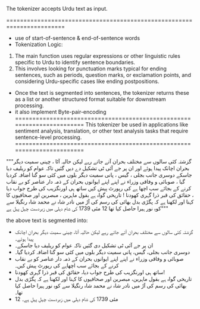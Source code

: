 The tokenizer accepts Urdu text as input.

=======================================================================
- use of start-of-sentence & end-of-sentence words
- Tokenization Logic:
1. The main function uses regular expressions or other linguistic rules specific to Urdu to identify sentence boundaries.
2. This involves looking for punctuation marks typical for ending sentences, such as periods, question marks, or exclamation points, and considering Urdu-specific cases like ending postpositions.

- Once the text is segmented into sentences, the tokenizer returns these as a list or another structured format suitable for downstream processing.
- it also implement Byte-pair-encoding
=======================================================================
This tokenizer be used in applications like sentiment analysis, translation, or other text analysis tasks that require sentence-level processing.
=======================================================================

"""گزشتہ کئی سالوں سے مختلف بحران آتے جاتے رہے لیکن حالیہ آٹا ، چینی سمیت دیگر بحران اچانک پیدا ہوئے اور ان پر جے آئی ٹی تشکیل دے دیں گئیں تاکہ عوام کو ریلیف دیا جاسکے دوسری جانب بجلی ، گیس ، پانی سمیت دیگر بلوں میں کئی سو گنا اضافہ کردیا گیا ، صوبائی و وفاقی وزراء نے اپنے اپنے ایوانوں بحران کے ذمہ دار عناصر کو بے نقاب کرنے کے بجائے سب اچھا ہے کی رپورٹ پیش کیں ساتھ ہی اورنگزیب کی طرح جواب دیا ، حقائق کی قبر ذرا گہری کھودنا ! تاریخی گواہ ہے بقول ماہرین ، مبصرین اور صحافیوں کا کہنا اور لکھنا ہے کہ پگڑی بدل بھائی کی رسم کی آڑ میں نادر شاہ نے محمد شاہ رنگیلا سے کوہِ نور ہیرا حاصل کیا تھا 12 مئی 1739 کی شام دہلی میں زبردست چہل پہل ہے"""

the above text is segmented into:
- گزشتہ کئی سالوں سے مختلف بحران آتے جاتے رہے لیکن حالیہ آٹا، چینی سمیت دیگر بحران اچانک پیدا ہوئے۔
- ان پر جے آئی ٹی تشکیل دی گئیں تاکہ عوام کو ریلیف دیا جاسکے۔
- دوسری جانب بجلی، گیس، پانی سمیت دیگر بلوں میں کئی سو گنا اضافہ کردیا گیا۔
- صوبائی و وفاقی وزراء نے اپنے اپنے ایوانوں بحران کے ذمہ دار عناصر کو بے نقاب کرنے کے بجائے سب اچھاہے کی رپورٹ پیش کیں۔
- ساتھ ہی اورنگزیب کی طرح جواب دیا، حقائق کی قبر ذرا گہری کھودنا!
- تاریخی گواہ ہے بقول ماہرین، مبصرین اور صحافیوں کا کہنا اور لکھنا ہے کہ پگڑی بدل بھائی کی رسم کی آڑ میں نادر شاہ نے محمد شاہ رنگیلا سے کوہِ نور ہیرا حاصل کیا تھا۔
- 12 مئی 1739 کی شام دہلی میں زبردست چہل پہل ہے۔
